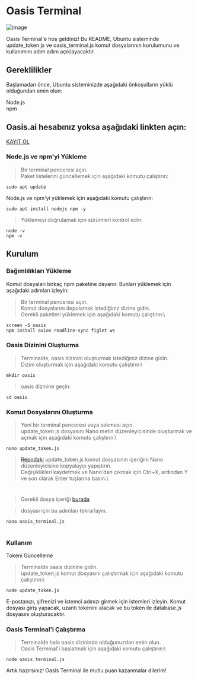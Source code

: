 # Oasis Terminal
![image](https://github.com/Dwtexe/Rivalz-TerminalAddons/assets/63106683/d27be0f4-e8cd-443a-a067-f7fe3abdb6be)

Oasis Terminal'e hoş geldiniz! Bu README, Ubuntu sisteminde update_token.js ve oasis_terminal.js komut dosyalarının kurulumunu ve kullanımını adım adım açıklayacaktır.

## Gereklilikler
Başlamadan önce, Ubuntu sisteminizde aşağıdaki önkoşulların yüklü olduğundan emin olun:

Node.js\
npm

## Oasis.ai hesabınız yoksa aşağıdaki linkten açın:

[KAYIT OL](https://github.com/ruesandora/Rivalz/blob/main/Yanc%C4%B1klar.md#oasisai)

### Node.js ve npm'yi Yükleme

>Bir terminal penceresi açın.\
>Paket listelerini güncellemek için aşağıdaki komutu çalıştırın:
```
sudo apt update
```

Node.js ve npm'yi yüklemek için aşağıdaki komutu çalıştırın:
```
sudo apt install nodejs npm -y
```
> Yüklemeyi doğrulamak için sürümleri kontrol edin:
```
node -v
npm -v
```

## Kurulum

### Bağımlılıkları Yükleme
Komut dosyaları birkaç npm paketine dayanır. Bunları yüklemek için aşağıdaki adımları izleyin:

>Bir terminal penceresi açın.\
>Komut dosyalarını depolamak istediğiniz dizine gidin.\
>Gerekli paketleri yüklemek için aşağıdaki komutu çalıştırın:\
```
screen -S oasis
npm install axios readline-sync figlet ws
```

### Oasis Dizinini Oluşturma

>Terminalde, oasis dizinini oluşturmak istediğiniz dizine gidin.\
>Dizini oluşturmak için aşağıdaki komutu çalıştırın:\
```
mkdir oasis
```
>oasis dizinine geçin:
```
cd oasis
```

### Komut Dosyalarını Oluşturma

>Yeni bir terminal penceresi veya sekmesi açın.\
>update_token.js dosyasını Nano metin düzenleyicisinde oluşturmak ve açmak için aşağıdaki komutu çalıştırın:\
```
nano update_token.js
```
>[Repodaki](https://github.com/ruesandora/Rivalz/blob/main/update_token.js) update_token.js komut dosyasının içeriğini Nano düzenleyicisine kopyalayıp yapıştırın.\
>Değişiklikleri kaydetmek ve Nano'dan çıkmak için Ctrl+X, ardından Y ve son olarak Enter tuşlarına basın.\

#

> Gerekli dosya içeriği [burada](https://github.com/ruesandora/Rivalz/blob/main/oasis_terminal.js)

> dosyası için bu adımları tekrarlayın.

```
nano oasis_terminal.js 
```

#

### Kullanım
Tokeni Güncelleme

>Terminalde oasis dizinine gidin.\
>update_token.js komut dosyasını çalıştırmak için aşağıdaki komutu çalıştırın:\
```
node update_token.js
```
E-postanızı, şifrenizi ve istemci adınızı girmek için istemleri izleyin.
Komut dosyası giriş yapacak, uzantı tokenini alacak ve bu token ile database.js dosyasını oluşturacaktır.

### Oasis Terminal'i Çalıştırma

>Terminalde hala oasis dizininde olduğunuzdan emin olun.\
>Oasis Terminal'i başlatmak için aşağıdaki komutu çalıştırın:\
```
node oasis_terminal.js
```
Artık hazırsınız! Oasis Terminal ile mutlu puan kazanmalar dilerim!
